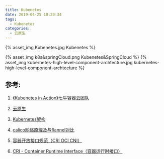 ```yaml
---
title: Kubenetes
date: 2019-04-25 10:29:34
tags:
  - Kubenetes
categories:
  - 云原生
---
```


{% asset_img   Kubenetes.jpg  Kubenetes  %}

<!-- more -->

{% asset_img   k8s&springCloud.png  Kubenetes&SpringCloud  %}
{% asset_img   kubernetes-high-level-component-archtecture.jpg  kubernetes-high-level-component-archtecture  %}



## 参考:

1. [《Kubenetes in Action》七牛容器云团队](http://product.dangdang.com/26439199.html?ref=book-65152-9168_1-529800-3)
2. [云原生](https://www6v.github.io/www6vHomeHexo/2019/05/02/cloudNative/)
3. [Kubernetes架构](https://jimmysong.io/kubernetes-handbook/concepts/)

5. [calico网络原理及与flannel对比](https://blog.csdn.net/hxpjava1/article/details/79566192)
6. [容器开放接口规范（CRI OCI CNI）](https://www.jianshu.com/p/62e71584d1cb)
7. [CRI - Container Runtime Interface（容器运行时接口）](https://jimmysong.io/kubernetes-handbook/concepts/cri.html)
